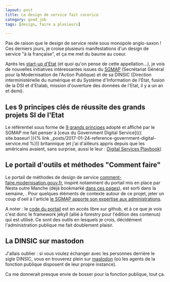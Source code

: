 ```yaml
---
layout: post
title: Le design de service fait cocorico
category: good_job
tags: [design, faire a plusieurs]

---
```


Pas de raison que le design de service reste sous monopole anglo-saxon ! Ces derniers jours, je croise plusieurs manifestations d'un design de service "à la française", et ça me met du baume au coeur.

<!--more-->

Après les [start-up d'Etat](http://www.modernisation.gouv.fr/ladministration-change-avec-le-numerique/par-des-services-numeriques-aux-usagers/startups-d-etat) (et quoi qu'on pense de cette appellation...), je vois de nouvelles initiatives intéressantes issues du [SGMAP](http://www.modernisation.gouv.fr/le-sgmap) (Secrétariat Général pour la Modernisation de l'Action Publique) et de sa DINSIC (Direction interministérielle du numérique et du Système d'Information de l'Etat, fusion de la DSI et d'Etalab, mission d'ouverture des données de l'Etat, il y a un an et demi).

## Les 9 principes clés de réussite des grands projets SI de l'Etat

Le référentiel sous forme de [9 grands principes](https://references.modernisation.gouv.fr/les-9-principes-cles) adopté et affiché par le SGMAP me fait penser à [ceux du Government Digital Service]({{ site.baseurl }}{% link _posts/2017-01-24-reference-government-digital-service.md %})) britannique (et j'ai d'ailleurs appris depuis que les américains avaient, sans surprise, aussi le leur : [Digital Services Playbook](https://playbook.cio.gov/))

## Le portail d'outils et méthodes "Comment faire"

Le portail de méthodes de design de service [comment-faire.modernisation.gouv.fr](http://comment-faire.modernisation.gouv.fr/), inspiré notamment du portail mis en place par Nesta outre Manche (déjà bookmarké [dans ces pages](https://github.com/clairezed/base-de-connaissance/faire-a-plusieurs/methodes.md)), est sorti dans la semaine, . Pour quelques éléments de contexte autour de ce projet, jeter un coup d'oeil à l'article [le SGMAP apporte son expertise aux administrations](http://www.modernisation.gouv.fr/les-services-publics-se-simplifient-et-innovent/par-la-co-construction/design-de-service-sgmap-apporte-son-expertise-aux-administrations).

A noter : le [code du portail](https://github.com/modernisation/comment-faire) est en accès libre sur github, et à ce que je vois c'est donc le framework jekyll (allié à forestry pour l'édition des contenus) qui est utilisé. Ce sont des outils en lesquels je crois, décidément l'administration publique me fait doublement plaisir.

## La DINSIC sur mastodon

J'allais oublier : si vous voulez échanger avec les personnes derrière le sigle DINSIC, vous en trouverez plein sur [mastodon](https://mastodon.etalab.gouv.fr/@DINSIC) (où les agents de la fonction publique disposent de leur propre instance).

Ca me donnerait presque envie de bosser pour la fonction publique, tout ça.
